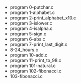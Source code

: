 - program 0-putchar.c
- program 1-alphabet.c
- program 2-print_alphabet_x10.c
- program 3-islower.c
- program 4-isalpha.c
- program 5-sign.c
- program 6-abs.c
- program 7-print_last_digit.c
- 8-24_hours.c
- program 10-add.c
- program 11-print_to_98.c
- program 101-natural.c
- program 102-fibonacci.c
- 103-fibonacci.c
